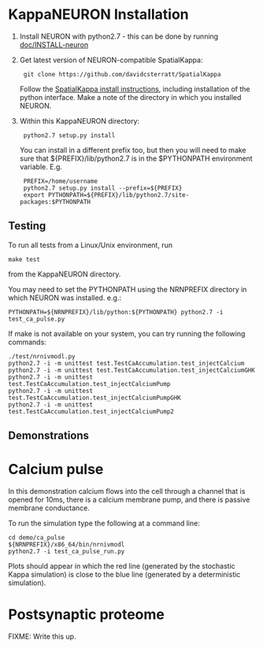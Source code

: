 KappaNEURON Installation
========================

1. Install NEURON with python2.7 - this can be done by running [doc/INSTALL-neuron](./INSTALL-neuron)

2. Get latest version of NEURON-compatible SpatialKappa:

        git clone https://github.com/davidcsterratt/SpatialKappa
   
   Follow the [SpatialKappa install instructions](https://github.com/davidcsterratt/SpatialKappa/blob/master/README.md), including
   installation of the python interface. Make a note of the directory
   in which you installed NEURON.
   
3. Within this KappaNEURON directory:

        python2.7 setup.py install

   You can install in a different prefix too, but then you will need
   to make sure that ${PREFIX}/lib/python2.7 is in the $PYTHONPATH
   environment variable. E.g.

        PREFIX=/home/username 
        python2.7 setup.py install --prefix=${PREFIX}
        export PYTHONPATH=${PREFIX}/lib/python2.7/site-packages:$PYTHONPATH

Testing
-------

To run all tests from a Linux/Unix environment, run

    make test

from the KappaNEURON directory.

You may need to set the PYTHONPATH using the NRNPREFIX directory in
which NEURON was installed. e.g.:

    PYTHONPATH=${NRNPREFIX}/lib/python:${PYTHONPATH} python2.7 -i test_ca_pulse.py

If make is not available on your system, you can try running the
following commands:

    ./test/nrnivmodl.py
	python2.7 -i -m unittest test.TestCaAccumulation.test_injectCalcium
	python2.7 -i -m unittest test.TestCaAccumulation.test_injectCalciumGHK
	python2.7 -i -m unittest test.TestCaAccumulation.test_injectCalciumPump
	python2.7 -i -m unittest test.TestCaAccumulation.test_injectCalciumPumpGHK
	python2.7 -i -m unittest test.TestCaAccumulation.test_injectCalciumPump2

Demonstrations
--------------

# Calcium pulse #

In this demonstration calcium flows into the cell through a channel
that is opened for 10ms, there is a calcium membrane pump, and there
is passive membrane conductance. 

To run the simulation type the following at a command line:

    cd demo/ca_pulse
    ${NRNPREFIX}/x86_64/bin/nrnivmodl
    python2.7 -i test_ca_pulse_run.py

Plots should appear in which the red line (generated by the stochastic
Kappa simulation) is close to the blue line (generated by a
deterministic simulation).

# Postsynaptic proteome #

FIXME: Write this up.

<!--  LocalWords:  KappaNEURON SpatialKappa py PYTHONPATH NRNPREFIX
 -->
<!--  LocalWords:  cd proteome FIXME
 -->
